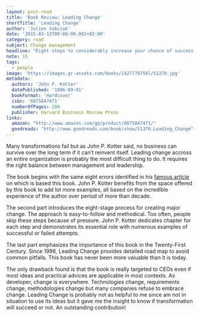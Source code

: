 ```yaml
---
layout: post-read
title: 'Book Review: Leading Change'
shortTitle: 'Leading Change'
author: 'Julien Sobczak'
date: '2015-03-13T09:00:00.002+02:00'
category: read
subject: Change management
headline: "Eight steps to considerably increase your chance of success. Useful to any company, large and small, that needs to adapt in today's rapidly changing world."
note: 15
tags:
  - people
image: 'https://images.gr-assets.com/books/1427779756l/51370.jpg'
metadata:
  authors: 'John P. Kotter'
  datePublished: '1996-09-01'
  bookFormat: 'Hardcover'
  isbn: '0875847471'
  numberOfPages: 208
  publisher: Harvard Business Review Press
links:
  amazon: "http://www.amazon.com/gp/product/0875847471/"
  goodreads: "http://www.goodreads.com/book/show/51370.Leading_Change"
---
```



Many transformations fail but as John P. Kotter said, no business can survive over the long term if it can’t reinvent itself. Leading change accross an entire organization is probably the most difficult thing to do. It requires the right balance between management and leadership.

The book begins with the same eight errors identified in his [famous article](https://hbr.org/2007/01/leading-change-why-transformation-efforts-fail) on which is based this book. John P. Kotter benefits from the space offered by this book to add lot more examples, all based on the incredible experience of the author over period of more than decade.

The second part introduces the eight-stage process for creating major change. The approach is easy-to-follow and methodical. Too often, people skip these steps because of pressure. John P. Kotter dedicates chapter for each step and demonstrates its essential role with numerous examples of successful or failed attempts.

The last part emphasizes the importance of this book in the Twenty-First Century. Since 1996, Leading Change provides detailed road map to avoid common pitfalls. This book has never been more valuable than it is today.

The only drawback found is that the book is really targeted to CEOs even if most ideas and practical advices are applicable in most contexts. As developer, change is everywhere. Technologies change, requirements change, methodologies change but many companies refuse to embrace change. Leading Change is probably not as helpful to me since am not in situation to use its ideas but it gave me the insight to know if transformation will succeed or not. An outstanding contribution!
